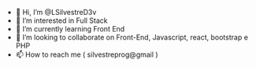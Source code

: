 - 👋 Hi, I’m @LSilvestreD3v
- 👀 I’m interested in Full Stack
- 🌱 I’m currently learning Front End
- 💞️ I’m looking to collaborate on Front-End, Javascript, react, bootstrap e PHP
- 📫 How to reach me ( silvestreprog@gmail )

<!---
LSilvestreD3v/LSilvestreD3v is a ✨ special ✨ repository because its `README.md` (this file) appears on your GitHub profile.
You can click the Preview link to take a look at your changes.
--->
